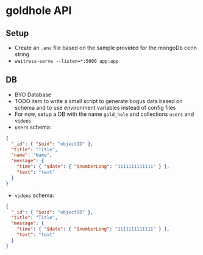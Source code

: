 # goldhole API

## Setup

- Create an `.env` file based on the sample provided for the mongoDb conn string
- `waitress-serve --listen=*:5000 app:app`

## DB

- BYO Database
- TODO item to write a small script to generate bogus data based on schema and to use environment variables instead of config files
- For now, setup a DB with the name `gold_hole` and collections `users` and `videos`
- `users` schema:

```json
{
  "_id": { "$oid": "objectID" },
  "title": "Title",
  "name": "Name",
  "message": {
    "time": { "$date": { "$numberLong": "1111111111111" } },
    "text": "text"
  }
}
```

- `videos` schema:

```json
{
  "_id": { "$oid": "objectID" },
  "title": "Title",
  "message": {
    "time": { "$date": { "$numberLong": "1111111111111" } },
    "text": "text"
  }
}
```
